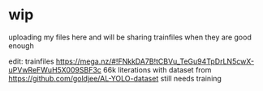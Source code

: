 # wip
uploading my files here and will be sharing trainfiles when they are good enough


edit: trainfiles https://mega.nz/#!FNkkDA7B!tCBVu_TeGu94TpDrLN5cwX-uPVwReFWuH5X009SBF3c
      66k literations with dataset from https://github.com/goldjee/AL-YOLO-dataset
      still needs training
